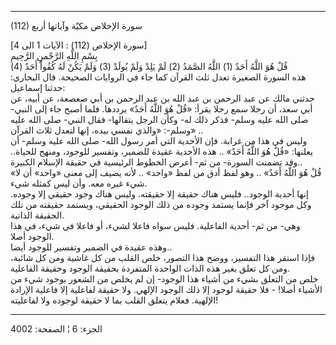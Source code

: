 ------------------------------------------------------------------------

(112) سورة الإخلاص مكيّة وآياتها أربع  
  
\[سورة الإخلاص (112) : الآيات 1 الى 4\]  
بِسْمِ اللَّهِ الرَّحْمنِ الرَّحِيمِ  
قُلْ هُوَ اللَّهُ أَحَدٌ (1) اللَّهُ الصَّمَدُ (2) لَمْ يَلِدْ وَلَمْ يُولَدْ (3) وَلَمْ يَكُنْ لَهُ كُفُواً
أَحَدٌ (4)  
هذه السورة الصغيرة تعدل ثلث القرآن كما جاء في الروايات الصحيحة. قال
البخاري: حدثنا إسماعيل:  
حدثني مالك عن عبد الرحمن بن عبد الله بن عبد الرحمن بن أبي صعصعة، عن
أبيه، عن أبي سعد، أن رجلا سمع رجلا يقرأ: «قُلْ هُوَ اللَّهُ أَحَدٌ» يرددها. فلما
أصبح جاء إلى النبي- صلى الله عليه وسلم- فذكر ذلك له- وكأن الرجل يتقالها-
فقال النبي- صلى الله عليه وسلم-: «والذي نفسي بيده، إنها لتعدل ثلاث
القرآن» ..  
وليس في هذا من غرابة. فإن الأحدية التي أمر رسول الله- صلى الله عليه
وسلم- أن يعلنها: «قُلْ هُوَ اللَّهُ أَحَدٌ» .. هذه الأحدية عقيدة للضمير، وتفسير
للوجود، ومنهج للحياة.. وقد تضمنت السورة- من ثم- أعرض الخطوط الرئيسية في
حقيقة الإسلام الكبيرة..  
«قُلْ هُوَ اللَّهُ أَحَدٌ» .. وهو لفظ أدق من لفظ «واحد» .. لأنه يضيف إلى معنى
«واحد» أن لا شيء غيره معه. وأن ليس كمثله شيء.  
إنها أحدية الوجود.. فليس هناك حقيقة إلا حقيقته. وليس هناك وجود حقيقي إلا
وجوده. وكل موجود آخر فإنما يستمد وجوده من ذلك الوجود الحقيقي، ويستمد
حقيقته من تلك الحقيقة الذاتية.  
وهي- من ثم- أحدية الفاعلية. فليس سواه فاعلا لشيء، أو فاعلا في شيء، في
هذا الوجود أصلا.  
وهذه عقيدة في الضمير وتفسير للوجود أيضا..  
فإذا استقر هذا التفسير، ووضح هذا التصور، خلص القلب من كل غاشية ومن كل
شائبة، ومن كل تعلق بغير هذه الذات الواحدة المتفردة بحقيقة الوجود وحقيقة
الفاعلية.  
خلص من التعلق بشيء من أشياء هذا الوجود- إن لم يخلص من الشعور بوجود شيء
من الأشياء أصلا! - فلا حقيقة لوجود إلا ذلك الوجود الإلهي. ولا حقيقة
لفاعلية إلا فاعلية الإرادة الإلهية. فعلام يتعلق القلب بما لا حقيقة
لوجوده ولا لفاعليته!

------------------------------------------------------------------------

الجزء: 6 ¦ الصفحة: 4002
